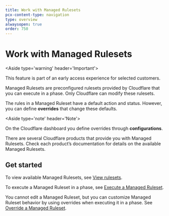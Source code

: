 ```yaml
---
title: Work with Managed Rulesets
pcx-content-type: navigation
type: overview
alwaysopen: true
order: 750
---
```


# Work with Managed Rulesets

<Aside type='warning' header='Important'>

This feature is part of an early access experience for selected customers.

</Aside>

Managed Rulesets are preconfigured rulesets provided by Cloudflare that you can execute in a phase. Only Cloudflare can modify these rulesets.

The rules in a Managed Ruleset have a default action and status. However, you can define **overrides** that change these defaults.

<Aside type='note' header='Note'>

On the Cloudflare dashboard you define overrides through **configurations**.

</Aside>

There are several Cloudflare products that provide you with Managed Rulesets. Check each product’s documentation for details on the available Managed Rulesets.

## Get started

To view available Managed Rulesets, see [View rulesets](/cf-rulesets/view-rulesets/).

To execute a Managed Ruleset in a phase, see [Execute a Managed Ruleset](/cf-rulesets/managed-rulesets/execute-managed-ruleset/).

You cannot edit a Managed Ruleset, but you can customize Managed Ruleset behavior by using overrides when executing it in a phase. See [Override a Managed Ruleset](/cf-rulesets/managed-rulesets/override-managed-ruleset).